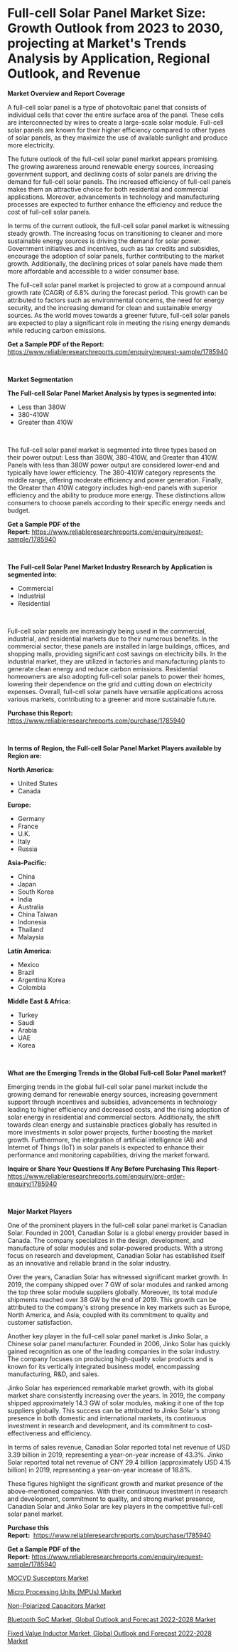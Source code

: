 <p><h1>Full-cell Solar Panel Market Size: Growth Outlook from 2023 to 2030, projecting at Market's Trends Analysis by Application, Regional Outlook, and Revenue</h1></p><p><strong>Market Overview and Report Coverage</strong></p>
<p><p>A full-cell solar panel is a type of photovoltaic panel that consists of individual cells that cover the entire surface area of the panel. These cells are interconnected by wires to create a large-scale solar module. Full-cell solar panels are known for their higher efficiency compared to other types of solar panels, as they maximize the use of available sunlight and produce more electricity.</p><p>The future outlook of the full-cell solar panel market appears promising. The growing awareness around renewable energy sources, increasing government support, and declining costs of solar panels are driving the demand for full-cell solar panels. The increased efficiency of full-cell panels makes them an attractive choice for both residential and commercial applications. Moreover, advancements in technology and manufacturing processes are expected to further enhance the efficiency and reduce the cost of full-cell solar panels.</p><p>In terms of the current outlook, the full-cell solar panel market is witnessing steady growth. The increasing focus on transitioning to cleaner and more sustainable energy sources is driving the demand for solar power. Government initiatives and incentives, such as tax credits and subsidies, encourage the adoption of solar panels, further contributing to the market growth. Additionally, the declining prices of solar panels have made them more affordable and accessible to a wider consumer base.</p><p>The full-cell solar panel market is projected to grow at a compound annual growth rate (CAGR) of 6.8% during the forecast period. This growth can be attributed to factors such as environmental concerns, the need for energy security, and the increasing demand for clean and sustainable energy sources. As the world moves towards a greener future, full-cell solar panels are expected to play a significant role in meeting the rising energy demands while reducing carbon emissions.</p></p>
<p><strong>Get a Sample PDF of the Report:</strong> <a href="https://www.reliableresearchreports.com/enquiry/request-sample/1785940">https://www.reliableresearchreports.com/enquiry/request-sample/1785940</a></p>
<p>&nbsp;</p>
<p><strong>Market Segmentation</strong></p>
<p><strong>The Full-cell Solar Panel Market Analysis by types is segmented into:</strong></p>
<p><ul><li>Less than 380W</li><li>380-410W</li><li>Greater than 410W</li></ul></p>
<p>&nbsp;</p>
<p><p>The full-cell solar panel market is segmented into three types based on their power output: Less than 380W, 380-410W, and Greater than 410W. Panels with less than 380W power output are considered lower-end and typically have lower efficiency. The 380-410W category represents the middle range, offering moderate efficiency and power generation. Finally, the Greater than 410W category includes high-end panels with superior efficiency and the ability to produce more energy. These distinctions allow consumers to choose panels according to their specific energy needs and budget.</p></p>
<p><strong>Get a Sample PDF of the Report:</strong>&nbsp;<a href="https://www.reliableresearchreports.com/enquiry/request-sample/1785940">https://www.reliableresearchreports.com/enquiry/request-sample/1785940</a></p>
<p>&nbsp;</p>
<p><strong>The Full-cell Solar Panel Market Industry Research by Application is segmented into:</strong></p>
<p><ul><li>Commercial</li><li>Industrial</li><li>Residential</li></ul></p>
<p>&nbsp;</p>
<p><p>Full-cell solar panels are increasingly being used in the commercial, industrial, and residential markets due to their numerous benefits. In the commercial sector, these panels are installed in large buildings, offices, and shopping malls, providing significant cost savings on electricity bills. In the industrial market, they are utilized in factories and manufacturing plants to generate clean energy and reduce carbon emissions. Residential homeowners are also adopting full-cell solar panels to power their homes, lowering their dependence on the grid and cutting down on electricity expenses. Overall, full-cell solar panels have versatile applications across various markets, contributing to a greener and more sustainable future.</p></p>
<p><strong>Purchase this Report:</strong>&nbsp; <a href="https://www.reliableresearchreports.com/purchase/1785940">https://www.reliableresearchreports.com/purchase/1785940</a></p>
<p>&nbsp;</p>
<p><strong>In terms of Region, the Full-cell Solar Panel Market Players available by Region are:</strong></p>
<p>
    <p> <strong> North America: </strong>
        <ul>
            <li>United States</li>
            <li>Canada</li>
        </ul>
        </p> 
    <p> <strong> Europe: </strong>
        <ul>
            <li>Germany</li>
            <li>France</li>
            <li>U.K.</li>
            <li>Italy</li>
            <li>Russia</li>
        </ul>
        </p> 
    <p> <strong> Asia-Pacific: </strong>
        <ul>
            <li>China</li>
            <li>Japan</li>
            <li>South Korea</li>
            <li>India</li>
            <li>Australia</li>
            <li>China Taiwan</li>
            <li>Indonesia</li>
            <li>Thailand</li>
            <li>Malaysia</li>
        </ul>
        </p> 
    <p> <strong> Latin America: </strong>
        <ul>
            <li>Mexico</li>
            <li>Brazil</li>
            <li>Argentina Korea</li>
            <li>Colombia</li>
        </ul>
        </p> 
    <p> <strong> Middle East & Africa: </strong>
        <ul>
            <li>Turkey</li>
            <li>Saudi</li>
            <li>Arabia</li>
            <li>UAE</li>
            <li>Korea</li>
        </ul>
    </p>
    </p>
<p>&nbsp;</p>
<p><strong>What are the Emerging Trends in the Global Full-cell Solar Panel market?</strong></p>
<p><p>Emerging trends in the global full-cell solar panel market include the growing demand for renewable energy sources, increasing government support through incentives and subsidies, advancements in technology leading to higher efficiency and decreased costs, and the rising adoption of solar energy in residential and commercial sectors. Additionally, the shift towards clean energy and sustainable practices globally has resulted in more investments in solar power projects, further boosting the market growth. Furthermore, the integration of artificial intelligence (AI) and Internet of Things (IoT) in solar panels is expected to enhance their performance and monitoring capabilities, driving the market forward.</p></p>
<p><strong>Inquire or Share Your Questions If Any Before Purchasing This Report</strong>- <a href="https://www.reliableresearchreports.com/enquiry/pre-order-enquiry/1785940">https://www.reliableresearchreports.com/enquiry/pre-order-enquiry/1785940</a></p>
<p>&nbsp;</p>
<p><strong>Major Market Players</strong></p>
<p><p>One of the prominent players in the full-cell solar panel market is Canadian Solar. Founded in 2001, Canadian Solar is a global energy provider based in Canada. The company specializes in the design, development, and manufacture of solar modules and solar-powered products. With a strong focus on research and development, Canadian Solar has established itself as an innovative and reliable brand in the solar industry.</p><p>Over the years, Canadian Solar has witnessed significant market growth. In 2019, the company shipped over 7 GW of solar modules and ranked among the top three solar module suppliers globally. Moreover, its total module shipments reached over 38 GW by the end of 2019. This growth can be attributed to the company's strong presence in key markets such as Europe, North America, and Asia, coupled with its commitment to quality and customer satisfaction.</p><p>Another key player in the full-cell solar panel market is Jinko Solar, a Chinese solar panel manufacturer. Founded in 2006, Jinko Solar has quickly gained recognition as one of the leading companies in the solar industry. The company focuses on producing high-quality solar products and is known for its vertically integrated business model, encompassing manufacturing, R&D, and sales.</p><p>Jinko Solar has experienced remarkable market growth, with its global market share consistently increasing over the years. In 2019, the company shipped approximately 14.3 GW of solar modules, making it one of the top suppliers globally. This success can be attributed to Jinko Solar's strong presence in both domestic and international markets, its continuous investment in research and development, and its commitment to cost-effectiveness and efficiency.</p><p>In terms of sales revenue, Canadian Solar reported total net revenue of USD 3.39 billion in 2019, representing a year-on-year increase of 43.3%. Jinko Solar reported total net revenue of CNY 29.4 billion (approximately USD 4.15 billion) in 2019, representing a year-on-year increase of 18.8%.</p><p>These figures highlight the significant growth and market presence of the above-mentioned companies. With their continuous investment in research and development, commitment to quality, and strong market presence, Canadian Solar and Jinko Solar are key players in the competitive full-cell solar panel market.</p></p>
<p><strong>Purchase this Report:</strong>&nbsp;&nbsp;<a href="https://www.reliableresearchreports.com/purchase/1785940">https://www.reliableresearchreports.com/purchase/1785940</a></p>
<p></p>
<p><strong>Get a Sample PDF of the Report:</strong>&nbsp;<a href="https://www.reliableresearchreports.com/enquiry/request-sample/1785940">https://www.reliableresearchreports.com/enquiry/request-sample/1785940</a></p>
<p><p><a href="https://github.com/rahu1505/Market-Research-Report-List-1/blob/main/mocvd-susceptors-market.md">MOCVD Susceptors Market</a></p><p><a href="https://www.linkedin.com/pulse/micro-processing-units-mpus-market-insights-players-forecast/">Micro Processing Units (MPUs) Market</a></p><p><a href="https://www.linkedin.com/pulse/non-polarized-capacitors-market-research-report-unlocks/">Non-Polarized Capacitors Market</a></p><p><a href="https://medium.com/@reportmines/decoding-bluetooth-soc-market-global-outlook-and-forecast-2022-2028-market-metrics-market-share-6bce4c021249">Bluetooth SoC Market, Global Outlook and Forecast 2022-2028 Market</a></p><p><a href="https://medium.com/@viksingh034/fixed-value-inductor-market-global-outlook-and-forecast-2022-2028-market-outlook-industry-d25a60d42df8">Fixed Value Inductor Market, Global Outlook and Forecast 2022-2028 Market</a></p></p>